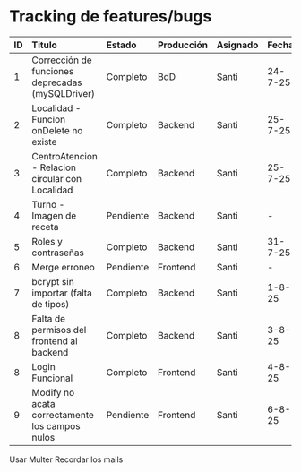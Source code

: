 # Tracking de features/bugs

| ID  | Titulo                                           | Estado    | Producción | Asignado | Fecha   |
| :-- | :----------------------------------------------- | :-------- | :--------- | :------- | :------ |
| 1   | Corrección de funciones deprecadas (mySQLDriver) | Completo  | BdD        | Santi    | 24-7-25 |
| 2   | Localidad - Funcion onDelete no existe           | Completo  | Backend    | Santi    | 25-7-25 |
| 3   | CentroAtencion - Relacion circular con Localidad | Completo  | Backend    | Santi    | 25-7-25 |
| 4   | Turno - Imagen de receta                         | Pendiente | Backend    | Santi    | -       |
| 5   | Roles y contraseñas                              | Completo  | Backend    | Santi    | 31-7-25 |
| 6   | Merge erroneo                                    | Pendiente | Frontend   | Santi    | -       |
| 7   | bcrypt sin importar (falta de tipos)             | Completo  | Backend    | Santi    | 1-8-25  |
| 8   | Falta de permisos del frontend al backend        | Completo  | Backend    | Santi    | 3-8-25  |
| 8   | Login Funcional                                  | Completo  | Frontend   | Santi    | 4-8-25  |
| 9   | Modify no acata correctamente los campos nulos   | Pendiente | Frontend   | Santi    | 6-8-25  |

Usar Multer
Recordar los mails
